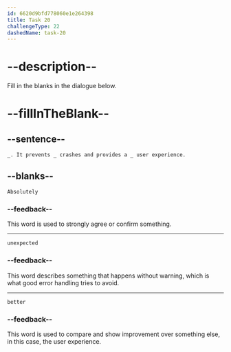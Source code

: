 ```yaml
---
id: 6620d9bfd778060e1e264398
title: Task 20
challengeType: 22
dashedName: task-20
---
```


<!--
AUDIO REFERENCE:
Sarah: Absolutely. It prevents unexpected crashes and provides a better user experience.
-->

# --description--

Fill in the blanks in the dialogue below.

# --fillInTheBlank--

## --sentence--

`_. It prevents _ crashes and provides a _ user experience.`

## --blanks--

`Absolutely`

### --feedback--

This word is used to strongly agree or confirm something.

---

`unexpected`

### --feedback--

This word describes something that happens without warning, which is what good error handling tries to avoid.

---

`better`

### --feedback--

This word is used to compare and show improvement over something else, in this case, the user experience.
